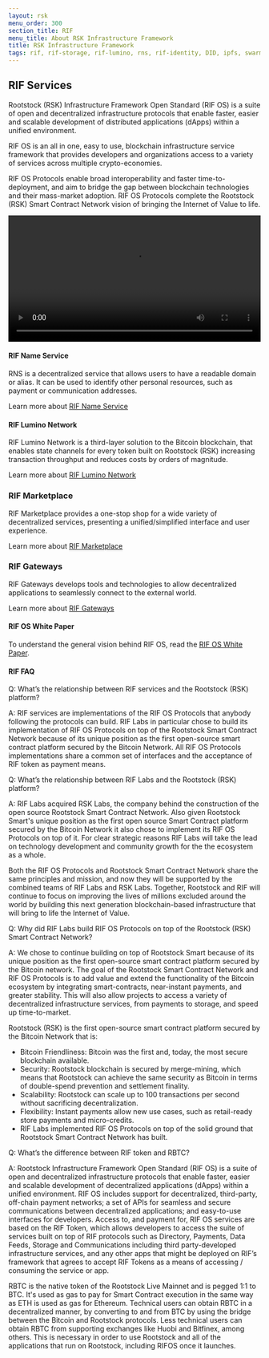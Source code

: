 ```yaml
---
layout: rsk
menu_order: 300
section_title: RIF
menu_title: About RSK Infrastructure Framework
title: RSK Infrastructure Framework
tags: rif, rif-storage, rif-lumino, rns, rif-identity, DID, ipfs, swarm, storage, node, sdk, libraries, infrastructure, protocols, mvp, design, rbtc, defi, decentralized, quick-start, guides, tutorial, networks, dapps, tools, rsk, ethereum, smart-contracts, install, get-started, how-to, mainnet, testnet, contracts, wallets, web3, crypto
---
```


## RIF Services

Rootstock (RSK) Infrastructure Framework Open Standard (RIF OS) is a suite of open and decentralized infrastructure protocols that enable faster, easier and scalable development of distributed applications (dApps) within a unified environment.

RIF OS is an all in one, easy to use, blockchain infrastructure service framework that provides developers and organizations access to a variety of services across multiple crypto-economies.

RIF OS Protocols enable broad interoperability and faster time-to-deployment, and aim to bridge the gap between blockchain technologies and their mass-market adoption. RIF OS Protocols complete the Rootstock (RSK) Smart Contract Network vision of bringing the Internet of Value to life.

<div class="video-container">
  <video style="width: 100%" controls src="https://cdn.rifos.org/home_video.mp4"></video>
</div>


#### RIF Name Service

RNS is a decentralized service that allows users to have a readable domain or alias. It can be used to identify other personal resources, such as payment or communication addresses.

Learn more about [RIF Name Service](./rns)

#### RIF Lumino Network

RIF Lumino Network is a third-layer solution to the Bitcoin blockchain, that enables state channels for every token built on Rootstock (RSK) increasing transaction throughput and reduces costs by orders of magnitude.

Learn more about [RIF Lumino Network](./lumino)

### RIF Marketplace

RIF Marketplace provides a one-stop shop for a wide variety of decentralized services, presenting a unified/simplified interface and user experience. 

Learn more about [RIF Marketplace](./marketplace)

### RIF Gateways

RIF Gateways develops tools and technologies to allow decentralized applications to seamlessly connect to the external world. 

Learn more about [RIF Gateways](./gateways)

#### RIF OS White Paper

To understand the general vision behind RIF OS, read the [RIF OS White Paper](https://docs.rifos.org/rif-whitepaper-en.pdf).

#### RIF FAQ

Q: What’s the relationship between RIF services and the Rootstock (RSK) platform?

A: RIF services are implementations of the RIF OS Protocols that anybody following the protocols can build. RIF Labs in particular chose to build its implementation of RIF OS Protocols on top of the Rootstock Smart Contract Network because of its unique position as the first open-source smart contract platform secured by the Bitcoin Network. All RIF OS Protocols implementations share a common set of interfaces and the acceptance of RIF token as payment means.

Q: What’s the relationship between RIF Labs and the Rootstock (RSK) platform?

A: RIF Labs acquired RSK Labs, the company behind the construction of the open source Rootstock Smart Contract Network. Also given Rootstock Smart's unique position as the first open source Smart Contract platform secured by the Bitcoin Network it also chose to implement its RIF OS Protocols on top of it. For clear strategic reasons RIF Labs will take the lead on technology development and community growth for the the ecosystem as a whole.

Both the RIF OS Protocols and Rootstock Smart Contract Network share the same principles and mission, and now they will be supported by the combined teams of RIF Labs and RSK Labs. Together, Rootstock and RIF will continue to focus on improving the lives of millions excluded around the world by building this next generation blockchain-based infrastructure that will bring to life the Internet of Value.

Q: Why did RIF Labs build RIF OS Protocols on top of the Rootstock (RSK) Smart Contract Network?

A: We chose to continue building on top of Rootstock Smart because of its unique position as the first open-source smart contract platform secured by the Bitcoin network. The goal of the Rootstock Smart Contract Network and RIF OS Protocols is to add value and extend the functionality of the Bitcoin ecosystem by integrating smart-contracts, near-instant payments, and greater stability. This will also allow projects to access a variety of decentralized infrastructure services, from payments to storage, and speed up time-to-market.

Rootstock (RSK) is the first open-source smart contract platform secured by the Bitcoin Network that is:

* Bitcoin Friendliness: Bitcoin was the first and, today, the most secure blockchain available.
* Security: Rootstock blockchain is secured by merge-mining, which means that Rootstock can achieve the same security as Bitcoin in terms of double-spend prevention and settlement finality.
* Scalability: Rootstock can scale up to 100 transactions per second without sacrificing decentralization.
* Flexibility: Instant payments allow new use cases, such as retail-ready store payments and micro-credits.
* RIF Labs implemented RIF OS Protocols on top of the solid ground that Rootstock Smart Contract Network has built.

Q: What’s the difference between RIF token and RBTC?

A: Rootstock Infrastructure Framework Open Standard (RIF OS) is a suite of open and decentralized infrastructure protocols that enable faster, easier and scalable development of decentralized applications (dApps) within a unified environment. RIF OS includes support for decentralized, third-party, off-chain payment networks; a set of APIs for seamless and secure communications between decentralized applications; and easy-to-use interfaces for developers. Access to, and payment for, RIF OS services are based on the RIF Token, which allows developers to access the suite of services built on top of RIF protocols such as Directory, Payments, Data Feeds, Storage and Communications including third party-developed infrastructure services, and any other apps that might be deployed on RIF’s framework that agrees to accept RIF Tokens as a means of accessing / consuming the service or app.

RBTC is the native token of the Rootstock Live Mainnet and is pegged 1:1 to BTC. It's used as gas to pay for Smart Contract execution in the same way as ETH is used as gas for Ethereum. Technical users can obtain RBTC in a decentralized manner, by converting to and from BTC by using the bridge between the Bitcoin and Rootstock protocols. Less technical users can obtain RBTC from supporting exchanges like Huobi and Bitfinex, among others. This is necessary in order to use Rootstock and all of the applications that run on Rootstock, including RIFOS once it launches.
